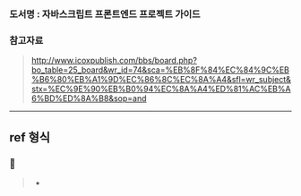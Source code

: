 ### 도서명 : 자바스크립트 프론트엔드 프로젝트 가이드

### 참고자료

> http://www.icoxpublish.com/bbs/board.php?bo_table=25_board&wr_id=74&sca=%EB%8F%84%EC%84%9C%EB%B6%80%EB%A1%9D%EC%86%8C%EC%8A%A4&sfl=wr_subject&stx=%EC%9E%90%EB%B0%94%EC%8A%A4%ED%81%AC%EB%A6%BD%ED%8A%B8&sop=and

---

## ref 형식

### 🔆

> -
